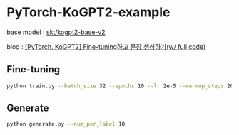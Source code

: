 # PyTorch-KoGPT2-example
base model : [skt/kogpt2-base-v2](https://github.com/SKT-AI/KoGPT2)

blog : [[PyTorch, KoGPT2] Fine-tuning하고 문장 생성하기(w/ full code)](https://velog.io/@k0310kjy/PyTorch-KoGPT2-Fine-tuning%ED%95%98%EA%B3%A0-%EB%AC%B8%EC%9E%A5-%EC%83%9D%EC%84%B1%ED%95%98%EA%B8%B0w-full-code)
## Fine-tuning
```bash
python train.py --batch_size 32 --epochs 10 --lr 2e-5 --warmup_steps 200
```

## Generate
```bash
python generate.py --num_per_label 10
```
 
